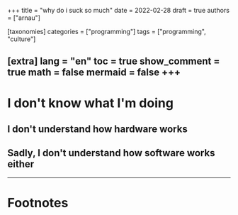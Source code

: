 +++
title = "why do i suck so much"
date = 2022-02-28
draft = true
authors = ["arnau"]

[taxonomies]
categories = ["programming"]
tags = ["programming", "culture"]

[extra]
lang = "en"
toc = true
show_comment = true
math = false
mermaid = false
+++
---


<!-- more -->
# I don't know what I'm doing

## I don't understand how hardware works

## Sadly, I don't understand how software works either



---
# Footnotes

[^1]: *A practical Guide to Data oriented by Andrew Kelly* [practical-data-oriented-design](https://media.handmade-seattle.com/practical-data-oriented-design/)

[^2]: *USENIX ATC '21/OSDI '21 Joint Keynote Address-It's Time for Operating Systems to Rediscover Hardware*[linux-is-not-an-os](https://www.youtube.com/watch?v=36myc8wQhLo)

[^3]: *wtf is a cpu* [wtf-is-a-cpu-tontito](https://gamozolabs.github.io/metrology/2019/08/19/sushi_roll.html)

[^4]: *Infographics: Operation Costs in CPU Clock Cycles* [cpu-clock-cycles](http://ithare.com/infographics-operation-costs-in-cpu-clock-cycles/)

[^5]: *andrew talk*[andrew-talk](https://media.handmade-seattle.com/practical-data-oriented-design/)
